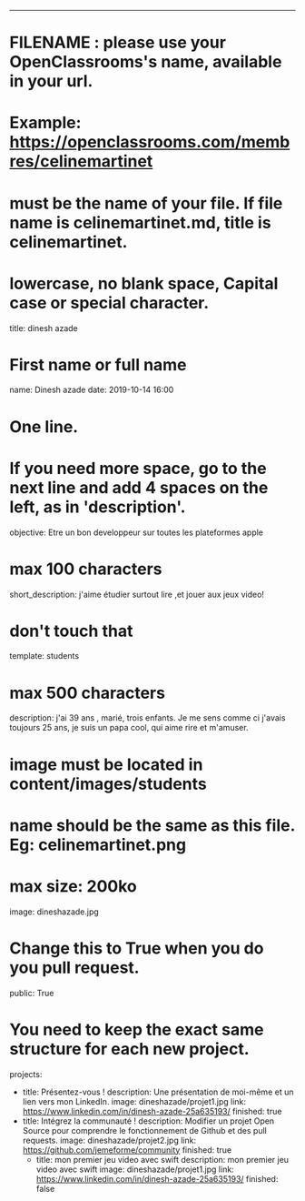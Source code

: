 ---
# FILENAME : please use your OpenClassrooms's name, available in your url.
# Example: https://openclassrooms.com/membres/celinemartinet
# must be the name of your file. If file name is celinemartinet.md, title is celinemartinet.
# lowercase, no blank space, Capital case or special character.
title: dinesh azade

# First name or full name
name: Dinesh azade
date: 2019-10-14 16:00

# One line.
# If you need more space, go to the next line and add 4 spaces on the left, as in 'description'.
objective: Etre un bon developpeur sur toutes les plateformes apple
# max 100 characters
short_description: j'aime étudier surtout lire ,et jouer aux jeux video!

# don't touch that
template: students

# max 500 characters
description:
    j'ai 39 ans , marié, trois enfants. Je me sens comme ci j'avais toujours 25 ans, je suis un papa cool, qui aime rire et m'amuser.

# image must be located in content/images/students
# name should be the same as this file. Eg: celinemartinet.png
# max size: 200ko
image: dineshazade.jpg

# Change this to True when you do you pull request.
public: True

# You need to keep the exact same structure for each new project.
projects:
  - title: Présentez-vous !
    description: Une présentation de moi-même et un lien vers mon LinkedIn.
    image: dineshazade/projet1.jpg
    link: https://www.linkedin.com/in/dinesh-azade-25a635193/
    finished: true
  - title: Intégrez la communauté !
    description: Modifier un projet Open Source pour comprendre le fonctionnement de Github et des pull requests.
    image: dineshazade/projet2.jpg
    link: https://github.com/jemeforme/community
    finished: true
    - title: mon premier jeu video avec swift
    description: mon premier jeu video avec swift
    image: dineshazade/projet1.jpg
    link: https://www.linkedin.com/in/dinesh-azade-25a635193/
    finished: false

